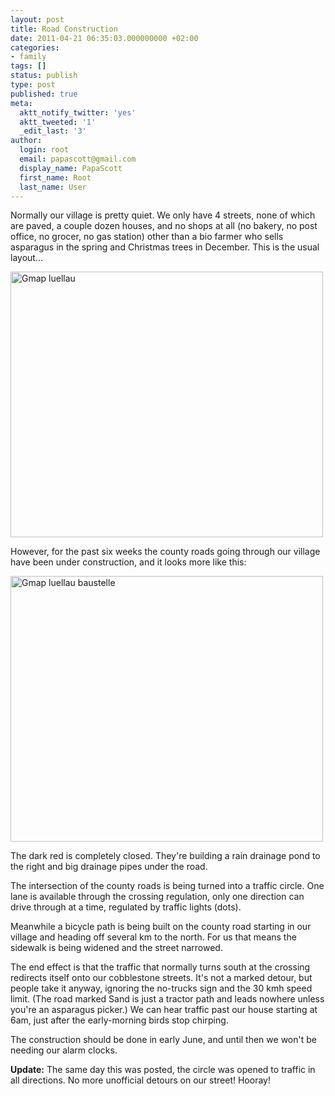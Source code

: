 ```yaml
---
layout: post
title: Road Construction
date: 2011-04-21 06:35:03.000000000 +02:00
categories:
- family
tags: []
status: publish
type: post
published: true
meta:
  aktt_notify_twitter: 'yes'
  aktt_tweeted: '1'
  _edit_last: '3'
author:
  login: root
  email: papascott@gmail.com
  display_name: PapaScott
  first_name: Root
  last_name: User
---
```

<p>Normally our village is pretty quiet. We only have 4 streets, none of which are paved, a couple dozen houses, and no shops at all (no bakery, no post office, no grocer, no gas station) other than a bio farmer who sells asparagus in the spring and Christmas trees in December. This is the usual layout...</p>
<p><img src="https://www.papascott.de/wordpress/wp-content/uploads/2011/04/gmap-luellau.jpg" alt="Gmap luellau" border="0" width="500" height="425" /></p>
<p>However, for the past six weeks the county roads going through our village have been under construction, and it looks more like this:</p>
<p><img src="https://www.papascott.de/wordpress/wp-content/uploads/2011/04/gmap-luellau-baustelle.jpg" alt="Gmap luellau baustelle" border="0" width="500" height="425" /></p>
<p>The dark red is completely closed. They're building a rain drainage pond to the right and big drainage pipes under the road.</p>
<p>The intersection of the county roads is being turned into a traffic circle. One lane is available through the crossing regulation, only one direction can drive through at a time, regulated by traffic lights (dots).</p>
<p>Meanwhile a bicycle path is being built on the county road starting in our village and heading off several km to the north. For us that means the sidewalk is being widened and the street narrowed.</p>
<p>The end effect is that the traffic that normally turns south at the crossing redirects itself onto our cobblestone streets. It's not a marked detour, but people take it anyway, ignoring the no-trucks sign and the 30 kmh speed limit. (The road marked Sand is just a tractor path and leads nowhere unless you're an asparagus picker.) We can hear traffic past our house starting at 6am, just after the early-morning birds stop chirping.</p>
<p>The construction should be done in early June, and until then we won't be needing our alarm clocks.</p>
<p><strong>Update:</strong> The same day this was posted, the circle was opened to traffic in all directions. No more unofficial detours on our street! Hooray! </p>
